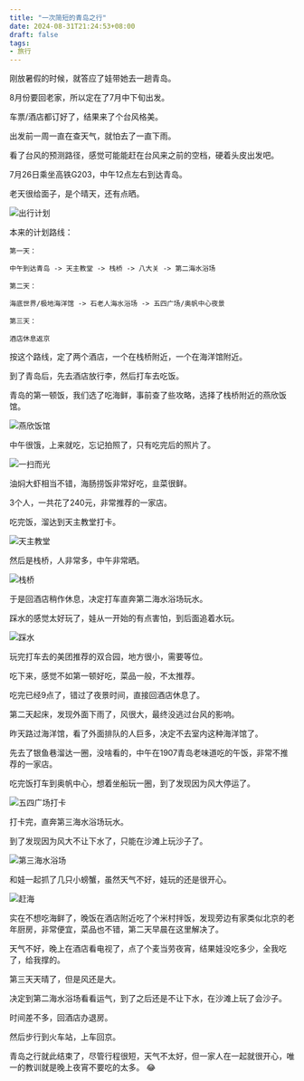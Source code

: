 ```yaml
---
title: "一次简短的青岛之行"
date: 2024-08-31T21:24:53+08:00
draft: false
tags:
- 旅行
---
```


刚放暑假的时候，就答应了娃带她去一趟青岛。

8月份要回老家，所以定在了7月中下旬出发。

车票/酒店都订好了，结果来了个台风格美。

出发前一周一直在查天气，就怕去了一直下雨。

看了台风的预测路径，感觉可能能赶在台风来之前的空档，硬着头皮出发吧。

7月26日乘坐高铁G203，中午12点左右到达青岛。

老天很给面子，是个晴天，还有点晒。

![出行计划](route.png)

本来的计划路线：

```
第一天：

中午到达青岛 -> 天主教堂 -> 栈桥 -> 八大关 -> 第二海水浴场

第二天：

海底世界/极地海洋馆 -> 石老人海水浴场 -> 五四广场/奥帆中心夜景

第三天：

酒店休息返京
```

按这个路线，定了两个酒店，一个在栈桥附近，一个在海洋馆附近。

到了青岛后，先去酒店放行李，然后打车去吃饭。

青岛的第一顿饭，我们选了吃海鲜，事前查了些攻略，选择了栈桥附近的燕欣饭馆。

![燕欣饭馆](yanxin.png)

中午很饿，上来就吃，忘记拍照了，只有吃完后的照片了。

![一扫而光](chiwan.png)

油焖大虾相当不错，海肠捞饭非常好吃，韭菜很鲜。

3个人，一共花了240元，非常推荐的一家店。

吃完饭，溜达到天主教堂打卡。

![天主教堂](jiaotang.png)

然后是栈桥，人非常多，中午非常晒。

![栈桥](zhanqiao.png)

于是回酒店稍作休息，决定打车直奔第二海水浴场玩水。

踩水的感觉太好玩了，娃从一开始的有点害怕，到后面追着水玩。

![踩水](caishui.png)

玩完打车去的美团推荐的双合园，地方很小，需要等位。

吃下来，感觉不如第一顿好吃，菜品一般，不太推荐。

吃完已经9点了，错过了夜景时间，直接回酒店休息了。

第二天起床，发现外面下雨了，风很大，最终没逃过台风的影响。

昨天路过海洋馆，看了外面排队的人巨多，决定不去室内这种海洋馆了。

先去了银鱼巷溜达一圈，没啥看的，中午在1907青岛老味道吃的午饭，非常不推荐的一家店。

吃完饭打车到奥帆中心，想着坐船玩一圈，到了发现因为风大停运了。

![五四广场打卡](wusiguangchang.png)

打卡完，直奔第三海水浴场玩水。

到了发现因为风大不让下水了，只能在沙滩上玩沙子了。

![第三海水浴场](disanhaishuiyuchang.png)

和娃一起抓了几只小螃蟹，虽然天气不好，娃玩的还是很开心。

![赶海](pangxie.png)

实在不想吃海鲜了，晚饭在酒店附近吃了个米村拌饭，发现旁边有家类似北京的老年厨房，非常便宜，菜品也不错，第二天早晨在这里解决了。

天气不好，晚上在酒店看电视了，点了个麦当劳夜宵，结果娃没吃多少，全我吃了，给我撑的。

第三天天晴了，但是风还是大。

决定到第二海水浴场看看运气，到了之后还是不让下水，在沙滩上玩了会沙子。

时间差不多，回酒店办退房。

然后步行到火车站，上车回京。

青岛之行就此结束了，尽管行程很短，天气不太好，但一家人在一起就很开心，唯一的教训就是晚上夜宵不要吃的太多。 😂